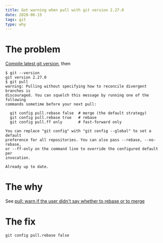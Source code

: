 ```yaml
---
title: Got warning when pull with git version 2.27.0
date: 2020-06-15
tags: git
type: why
---
```


# The problem

[Compile latest git version](2020-06-14T17_57_08Z.md), then

```console
$ git --version
git version 2.27.0
$ git pull
warning: Pulling without specifying how to reconcile divergent branches is
discouraged. You can squelch this message by running one of the following
commands sometime before your next pull:

  git config pull.rebase false  # merge (the default strategy)
  git config pull.rebase true   # rebase
  git config pull.ff only       # fast-forward only

You can replace "git config" with "git config --global" to set a default
preference for all repositories. You can also pass --rebase, --no-rebase,
or --ff-only on the command line to override the configured default per
invocation.

Already up to date.
```

# The why

See [pull: warn if the user didn't say whether to rebase or to merge][]

[pull: warn if the user didn't say whether to rebase or to merge]:
	https://public-inbox.org/git/20200304022931.2469455-1-alexhenrie24@gmail.com/ "public-inbox.org"

# The fix

```
git config pull.rebase false
```
